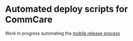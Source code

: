 # Automated deploy scripts for CommCare
Work in progress automating the [mobile release process](https://confluence.dimagi.com/display/MD/CommCare+Release+Process)
